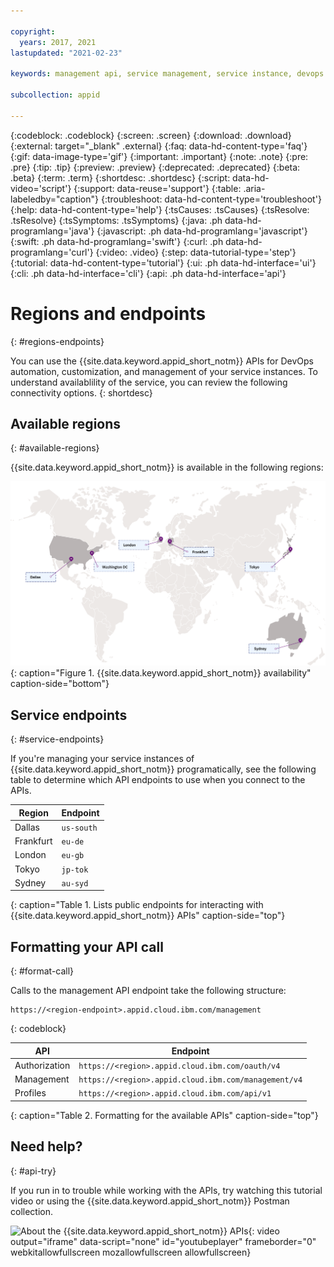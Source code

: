 ```yaml
---

copyright:
  years: 2017, 2021
lastupdated: "2021-02-23"

keywords: management api, service management, service instance, devops automation, customize, permissions, iam, account owners, identity, app security, access tokens, video tutorial

subcollection: appid

---
```


{:codeblock: .codeblock}
{:screen: .screen}
{:download: .download}
{:external: target="_blank" .external}
{:faq: data-hd-content-type='faq'}
{:gif: data-image-type='gif'}
{:important: .important}
{:note: .note}
{:pre: .pre}
{:tip: .tip}
{:preview: .preview}
{:deprecated: .deprecated}
{:beta: .beta}
{:term: .term}
{:shortdesc: .shortdesc}
{:script: data-hd-video='script'}
{:support: data-reuse='support'}
{:table: .aria-labeledby="caption"}
{:troubleshoot: data-hd-content-type='troubleshoot'}
{:help: data-hd-content-type='help'}
{:tsCauses: .tsCauses}
{:tsResolve: .tsResolve}
{:tsSymptoms: .tsSymptoms}
{:java: .ph data-hd-programlang='java'}
{:javascript: .ph data-hd-programlang='javascript'}
{:swift: .ph data-hd-programlang='swift'}
{:curl: .ph data-hd-programlang='curl'}
{:video: .video}
{:step: data-tutorial-type='step'}
{:tutorial: data-hd-content-type='tutorial'}
{:ui: .ph data-hd-interface='ui'}
{:cli: .ph data-hd-interface='cli'}
{:api: .ph data-hd-interface='api'}

# Regions and endpoints
{: #regions-endpoints}

You can use the {{site.data.keyword.appid_short_notm}} APIs for DevOps automation, customization, and management of your service instances. To understand availablility of the service, you can review the following connectivity options.
{: shortdesc}


## Available regions
{: #available-regions}

{{site.data.keyword.appid_short_notm}} is available in the following regions:

![Visual representation of the availability of the service. The image is a map with pin points in the locations in which the service is available. If you are unable to view this image, see the table in the service endpoints section for a complete list.](images/regions.svg){: caption="Figure 1. {{site.data.keyword.appid_short_notm}} availability" caption-side="bottom"}

## Service endpoints
{: #service-endpoints}

If you're managing your service instances of {{site.data.keyword.appid_short_notm}} programatically, see the following table to determine which API endpoints to use when you connect to the APIs.

| Region | Endpoint  |
|--------|-----------|
| Dallas | `us-south`|
| Frankfurt | `eu-de` |
| London | `eu-gb` |
| Tokyo | `jp-tok` |
| Sydney | `au-syd` |
{: caption="Table 1. Lists public endpoints for interacting with {{site.data.keyword.appid_short_notm}} APIs" caption-side="top"}

## Formatting your API call
{: #format-call}

Calls to the management API endpoint take the following structure:

```
https://<region-endpoint>.appid.cloud.ibm.com/management
```
{: codeblock}

| API | Endpoint  |
|--------|-----------|
| Authorization | `https://<region>.appid.cloud.ibm.com/oauth/v4`|
| Management | `https://<region>.appid.cloud.ibm.com/management/v4`|
| Profiles | `https://<region>.appid.cloud.ibm.com/api/v1` |
{: caption="Table 2. Formatting for the available APIs" caption-side="top"}


## Need help?
{: #api-try}

If you run in to trouble while working with the APIs, try watching this tutorial video or using the {{site.data.keyword.appid_short_notm}} Postman collection.

![About the {{site.data.keyword.appid_short_notm}} APIs](https://www.youtube.com/embed/b2ABxvAdGg0){: video output="iframe" data-script="none" id="youtubeplayer" frameborder="0" webkitallowfullscreen mozallowfullscreen allowfullscreen}
